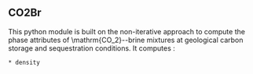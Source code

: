 ## **CO2Br**

This python module is built on the non-iterative approach to compute the phase attributes of \mathrm{CO_2}--brine mixtures at geological carbon storage and sequestration conditions. It computes :
```
* density
```
